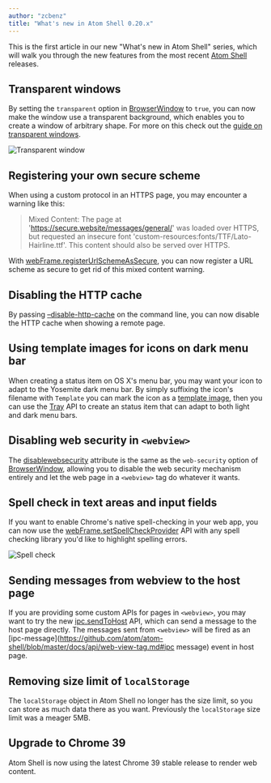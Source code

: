 ```yaml
---
author: "zcbenz"
title: "What's new in Atom Shell 0.20.x"
---
```


This is the first article in our new "What's new in Atom Shell" series, which will walk you through the new features from the most recent [Atom Shell](https://github.com/atom/atom-shell) releases.

<!--more-->

## Transparent windows

By setting the `transparent` option in [BrowserWindow](https://github.com/atom/atom-shell/blob/master/docs/api/browser-window.md) to `true`, you can now make the window use a transparent background, which enables you to create a window of arbitrary shape. For more on this check out the [guide on transparent windows](https://github.com/atom/atom-shell/blob/master/docs/api/frameless-window.md#transparent-window).

![Transparent window](/assets/images/blog.atom.io/img/posts/transparent-window.png)

## Registering your own secure scheme

When using a custom protocol in an HTTPS page, you may encounter a warning like
this:

> Mixed Content: The page at 'https://secure.website/messages/general/' was loaded over HTTPS, but requested an insecure font 'custom-resources:fonts/TTF/Lato-Hairline.ttf'. This content should also be served over HTTPS.

With [webFrame.registerUrlSchemeAsSecure](https://github.com/atom/atom-shell/blob/master/docs/api/web-frame.md#webframeregisterurlschemeassecurescheme), you can now register a URL scheme as secure to get rid of this mixed content warning.

## Disabling the HTTP cache

By passing [–disable-http-cache](https://github.com/atom/atom-shell/blob/master/docs/api/chrome-command-line-switches.md#--disable-http-cache) on the command line, you can now disable the HTTP cache when showing a remote page.

## Using template images for icons on dark menu bar

When creating a status item on OS X's menu bar, you may want your icon to adapt to the Yosemite dark menu bar. By simply suffixing the icon's filename with `Template` you can mark the icon as a [template image](https://github.com/atom/atom-shell/blob/master/docs/api/image.md#template-image), then you can use the [Tray](https://github.com/atom/atom-shell/blob/master/docs/api/tray.md) API to create an status item that can adapt to both light and dark menu bars.

## Disabling web security in `<webview>`

The [disablewebsecurity](https://github.com/atom/atom-shell/blob/master/docs/api/web-view-tag.md#disablewebsecurity) attribute is the same as the `web-security` option of [BrowserWindow](https://github.com/atom/atom-shell/blob/master/docs/api/browser-window.md), allowing you to disable the web security mechanism entirely and let the web page in a `<webview>` tag do whatever it wants.

## Spell check in text areas and input fields

If you want to enable Chrome's native spell-checking in your web app, you can now use the [webFrame.setSpellCheckProvider](https://github.com/atom/atom-shell/blob/master/docs/api/web-frame.md#webframesetspellcheckproviderlanguage-autocorrectword-provider) API with any spell checking library you'd like to highlight spelling errors.

![Spell check](/assets/images/blog.atom.io/img/posts/spell-check.png)

## Sending messages from webview to the host page

If you are providing some custom APIs for pages in `<webview>`, you may want to try the new [ipc.sendToHost](https://github.com/atom/atom-shell/blob/master/docs/api/ipc-renderer.md#ipcsendtohostchannel-args) API, which can send a message to the host page directly. The messages sent from `<webview>` will be fired as an [ipc-message](https://github.com/atom/atom-shell/blob/master/docs/api/web-view-tag.md#ipc message) event in host page.

## Removing size limit of `localStorage`

The `localStorage` object in Atom Shell no longer has the size limit, so you can store as much data there as you want. Previously the `localStorage` size limit was a meager 5MB.

## Upgrade to Chrome 39

Atom Shell is now using the latest Chrome 39 stable release to render web content.
